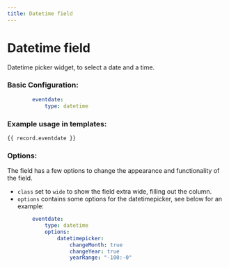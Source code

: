 ```yaml
---
title: Datetime field
---
```

Datetime field
==============

Datetime picker widget, to select a date and a time.

### Basic Configuration:

```yaml
        eventdate:
            type: datetime
```

### Example usage in templates:

```twig
{{ record.eventdate }}
```

### Options:

The field has a few options to change the appearance and functionality of the
field.

* `class` set to `wide` to show the field extra wide, filling out the column.
* `options` contains some options for the datetimepicker, see below for an
  example:

```yaml
        eventdate:
            type: datetime
            options:
                datetimepicker:
                    changeMonth: true
                    changeYear: true
                    yearRange: "-100:-0"
```
